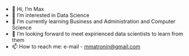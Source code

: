 - 👋 Hi, I’m Max
- 👀 I’m interested in Data Science
- 🌱 I’m currently learning Business and Administration and Computer Science
- 💞️ I’m looking forward to meet expirienced data scientists to learn from them 
- 📫 How to reach me: e-mail - mmatronin@gmail.com

<!---
Max77788/Max77788 is a ✨ special ✨ repository because its `README.md` (this file) appears on your GitHub profile.
You can click the Preview link to take a look at your changes.
--->
